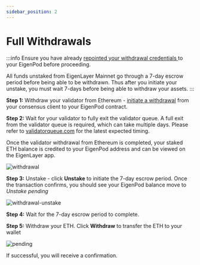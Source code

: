 ```yaml
---
sidebar_position: 2
---
```


# Full Withdrawals

:::info
Ensure you have already [repointed your withdrawal credentials ][ref1] to your EigenPod before proceeding.

All funds unstaked from EigenLayer Mainnet go through a 7-day escrow period before being able to be withdrawn. Thus after you initiate your unstake, you must wait 7-days before being able to withdraw your assets.
:::

**Step 1:** Withdraw your validator from Ethereum - [initiate a withdrawal][ref2] from your consensus client to your EigenPod contract. 

**Step 2:** Wait for your validator to fully exit the validator queue. A full exit from the validator queue is required, which can take multiple days. Please refer to [validatorqueue.com][ref3] for the latest expected timing.

Once the validator withdrawal from Ethereum is completed, your staked ETH balance is credited to your EigenPod address and can be viewed on the EigenLayer app.

![withdrawal][ref4]

**Step 3:** Unstake - click **Unstake** to initiate the 7-day escrow period. Once the transaction confirms, you should see your EigenPod balance move to _Unstake pending_

![withdrawal-unstake][ref5]

**Step 4:** Wait for the 7-day escrow period to complete.

**Step 5:** Withdraw your ETH. Click **Withdraw** to transfer the ETH to your wallet

![pending][ref6]

If successful, you will receive a confirmation.

[ref1]: ../repointing-a-validators-withdrawal-credentials.md
[ref2]: withdrawing-a-validator-from-consensus-layer.md
[ref3]: https://www.validatorqueue.com/
[ref4]: /img/restake-guides/native-full-withdrawal1.png
[ref5]: /img/restake-guides/native-full-withdrawal2.png
[ref6]: /img/restake-guides/native-full-withdrawal3.png